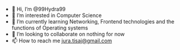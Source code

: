 - 👋 Hi, I’m @99Hydra99
- 👀 I’m interested in Computer Science
- 🌱 I’m currently learning Networking, Frontend technologies and the functions of Operating systems
- 💞️ I’m looking to collaborate on nothing for now
- 📫 How to reach me jura.tisaj@gmail.com

<!---
99Hydra99/99Hydra99 is a ✨ special ✨ repository because its `README.md` (this file) appears on your GitHub profile.
You can click the Preview link to take a look at your changes.
--->
